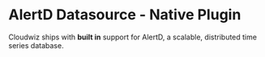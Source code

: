 # AlertD Datasource -  Native Plugin

Cloudwiz ships with **built in** support for AlertD, a scalable, distributed time series database.
